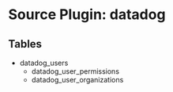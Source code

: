 # Source Plugin: datadog
## Tables
- datadog_users
  - datadog_user_permissions
  - datadog_user_organizations